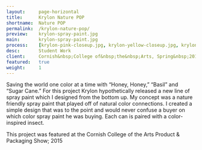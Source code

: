 ```yaml
---
layout:     page-horizontal
title:      Krylon Nature POP
shortname:  Nature POP
permalink:  /krylon-nature-pop/
preview:    krylon-spray-paint.jpg
main:       krylon-spray-paint.jpg
process:    [krylon-pink-closeup.jpg, krylon-yellow-closeup.jpg, krylon-green-closeup.jpg]
desc:       Student Work
client:     Cornish&nbsp;College of&nbsp;the&nbsp;Arts, Spring&nbsp;2015
featured:   true
weight:     1
---
```


Saving the world one color at a time with “Honey, Honey,” “Basil” and “Sugar Cane.” For this project Krylon hypothetically released a new line of spray paint which I designed from the bottom up. My concept was a nature friendly spray paint that played off of natural color connections. I created a simple design that was to the point and would never confuse a buyer on which color spray paint he was buying. Each can is paired with a color-inspired insect.

This project was featured at the Cornish College of the Arts Product & Packaging Show; 2015
